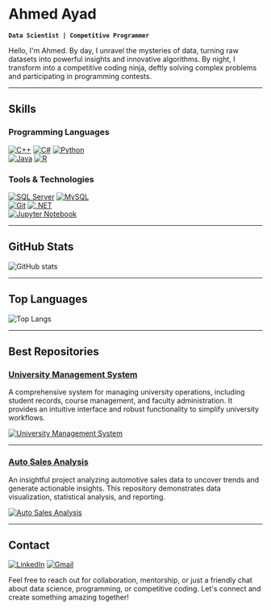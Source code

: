 # Ahmed Ayad

**`Data Scientist | Competitive Programmer`**

Hello, I'm Ahmed. By day, I unravel the mysteries of data, turning raw datasets into powerful insights and innovative algorithms. By night, I transform into a competitive coding ninja, deftly solving complex problems and participating in programming contests.

---

## **Skills**

### **Programming Languages**
[![C++](https://img.shields.io/badge/C++-00599C?style=for-the-badge&logo=cplusplus&logoColor=white)](https://www.w3schools.com/cpp/) 
[![C#](https://img.shields.io/badge/C%23-239120?style=for-the-badge&logo=csharp&logoColor=white)](https://www.w3schools.com/cs/) 
[![Python](https://img.shields.io/badge/Python-3776AB?style=for-the-badge&logo=python&logoColor=white)](https://www.python.org/)  
[![Java](https://img.shields.io/badge/Java-007396?style=for-the-badge&logo=java&logoColor=white)](https://www.java.com/) 
[![R](https://img.shields.io/badge/R-276DC3?style=for-the-badge&logo=r&logoColor=white)](https://www.r-project.org/)

### **Tools & Technologies**
[![SQL Server](https://img.shields.io/badge/SQL%20Server-CC2927?style=for-the-badge&logo=microsoft-sql-server&logoColor=white)](https://www.microsoft.com/en-us/sql-server) 
[![MySQL](https://img.shields.io/badge/MySQL-4479A1?style=for-the-badge&logo=mysql&logoColor=white)](https://www.mysql.com/)  
[![Git](https://img.shields.io/badge/Git-F05032?style=for-the-badge&logo=git&logoColor=white)](https://git-scm.com/) 
[![.NET](https://img.shields.io/badge/.NET-512BD4?style=for-the-badge&logo=dotnet&logoColor=white)](https://dotnet.microsoft.com/)  
[![Jupyter Notebook](https://img.shields.io/badge/Jupyter-F37626?style=for-the-badge&logo=jupyter&logoColor=white)](https://jupyter.org/)

---

## **GitHub Stats**
![GitHub stats](https://github-readme-stats.vercel.app/api?username=a7med3yad&show_icons=true&theme=midnight-purple)

---

## **Top Languages**
![Top Langs](https://github-readme-stats.vercel.app/api/top-langs/?username=a7med3yad&layout=compact&theme=midnight-purple)

---

## **Best Repositories**

### [University Management System](https://github.com/a7med3yad/University_Managment_System)
A comprehensive system for managing university operations, including student records, course management, and faculty administration. It provides an intuitive interface and robust functionality to simplify university workflows.

[![University Management System](https://github-readme-stats.vercel.app/api/pin/?username=a7med3yad&repo=University_Managment_System&theme=midnight-purple)](https://github.com/a7med3yad/University_Managment_System)

---

### [Auto Sales Analysis](https://github.com/a7med3yad/Auto-Sales-Analysis)
An insightful project analyzing automotive sales data to uncover trends and generate actionable insights. This repository demonstrates data visualization, statistical analysis, and reporting.

[![Auto Sales Analysis](https://github-readme-stats.vercel.app/api/pin/?username=a7med3yad&repo=Auto-Sales-Analysis&theme=midnight-purple)](https://github.com/a7med3yad/Auto-Sales-Analysis)

---

## **Contact**

[![LinkedIn](https://img.shields.io/badge/LinkedIn-0077B5?style=for-the-badge&logo=linkedin&logoColor=white)](https://www.linkedin.com/in/ahmed-ayad-1000b52ab/) 
[![Gmail](https://img.shields.io/badge/Gmail-D14836?style=for-the-badge&logo=gmail&logoColor=white)](mailto:ahmed.ibrahim01974@gmail.com)

Feel free to reach out for collaboration, mentorship, or just a friendly chat about data science, programming, or competitive coding. Let's connect and create something amazing together!
